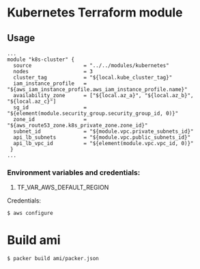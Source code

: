 # Kubernetes Terraform module

## Usage

```hcl
...
module "k8s-cluster" {
  source                 = "../../modules/kubernetes"
  nodes                  = 3
  cluster_tag            = "${local.kube_cluster_tag}"
  iam_instance_profile   = "${aws_iam_instance_profile.aws_iam_instance_profile.name}"
  availability_zone      = ["${local.az_a}", "${local.az_b}", "${local.az_c}"]
  sg_id                  = "${element(module.security_group.security_group_id, 0)}"
  zone_id                = "${aws_route53_zone.k8s_private_zone.zone_id}"
  subnet_id              = "${module.vpc.private_subnets_id}"
  api_lb_subnets         = "${module.vpc.public_subnets_id}"
  api_lb_vpc_id          = "${element(module.vpc.vpc_id, 0)}" 
 }
...
```
### Environment variables and credentials:


1. TF_VAR_AWS_DEFAULT_REGION

Credentials:
   
    $ aws configure

# Build ami

    $ packer build ami/packer.json
